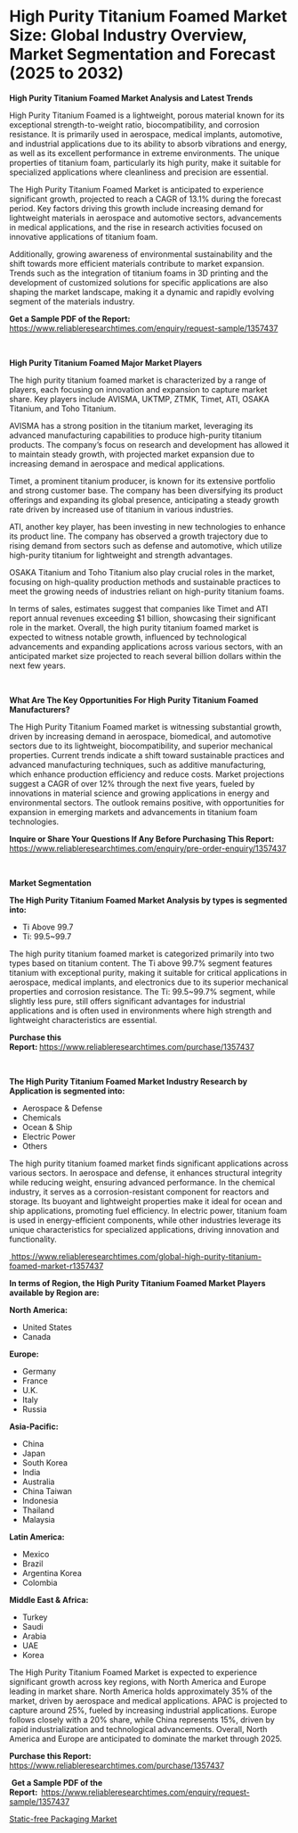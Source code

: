 <p><h1>High Purity Titanium Foamed Market Size: Global Industry Overview, Market Segmentation and Forecast (2025 to 2032)</h1></p><p><strong>High Purity Titanium Foamed Market Analysis and Latest Trends</strong></p>
<p><p>High Purity Titanium Foamed is a lightweight, porous material known for its exceptional strength-to-weight ratio, biocompatibility, and corrosion resistance. It is primarily used in aerospace, medical implants, automotive, and industrial applications due to its ability to absorb vibrations and energy, as well as its excellent performance in extreme environments. The unique properties of titanium foam, particularly its high purity, make it suitable for specialized applications where cleanliness and precision are essential.</p><p>The High Purity Titanium Foamed Market is anticipated to experience significant growth, projected to reach a CAGR of 13.1% during the forecast period. Key factors driving this growth include increasing demand for lightweight materials in aerospace and automotive sectors, advancements in medical applications, and the rise in research activities focused on innovative applications of titanium foam. </p><p>Additionally, growing awareness of environmental sustainability and the shift towards more efficient materials contribute to market expansion. Trends such as the integration of titanium foams in 3D printing and the development of customized solutions for specific applications are also shaping the market landscape, making it a dynamic and rapidly evolving segment of the materials industry.</p></p>
<p><strong>Get a Sample PDF of the Report:&nbsp;</strong> <a href="https://www.reliableresearchtimes.com/enquiry/request-sample/1357437?utm_campaign=2123&utm_medium=2&utm_source=Github&utm_content=ia&utm_term=01022025&utm_id=high-purity-titanium-foamed">https://www.reliableresearchtimes.com/enquiry/request-sample/1357437</a></p>
<p>&nbsp;</p>
<p><strong>High Purity Titanium Foamed Major Market Players</strong></p>
<p><p>The high purity titanium foamed market is characterized by a range of players, each focusing on innovation and expansion to capture market share. Key players include AVISMA, UKTMP, ZTMK, Timet, ATI, OSAKA Titanium, and Toho Titanium. </p><p>AVISMA has a strong position in the titanium market, leveraging its advanced manufacturing capabilities to produce high-purity titanium products. The company’s focus on research and development has allowed it to maintain steady growth, with projected market expansion due to increasing demand in aerospace and medical applications. </p><p>Timet, a prominent titanium producer, is known for its extensive portfolio and strong customer base. The company has been diversifying its product offerings and expanding its global presence, anticipating a steady growth rate driven by increased use of titanium in various industries.</p><p>ATI, another key player, has been investing in new technologies to enhance its product line. The company has observed a growth trajectory due to rising demand from sectors such as defense and automotive, which utilize high-purity titanium for lightweight and strength advantages.</p><p>OSAKA Titanium and Toho Titanium also play crucial roles in the market, focusing on high-quality production methods and sustainable practices to meet the growing needs of industries reliant on high-purity titanium foams.</p><p>In terms of sales, estimates suggest that companies like Timet and ATI report annual revenues exceeding $1 billion, showcasing their significant role in the market. Overall, the high purity titanium foamed market is expected to witness notable growth, influenced by technological advancements and expanding applications across various sectors, with an anticipated market size projected to reach several billion dollars within the next few years.</p></p>
<p>&nbsp;</p>
<p><strong>What Are The Key Opportunities For High Purity Titanium Foamed Manufacturers?</strong></p>
<p><p>The High Purity Titanium Foamed market is witnessing substantial growth, driven by increasing demand in aerospace, biomedical, and automotive sectors due to its lightweight, biocompatibility, and superior mechanical properties. Current trends indicate a shift toward sustainable practices and advanced manufacturing techniques, such as additive manufacturing, which enhance production efficiency and reduce costs. Market projections suggest a CAGR of over 12% through the next five years, fueled by innovations in material science and growing applications in energy and environmental sectors. The outlook remains positive, with opportunities for expansion in emerging markets and advancements in titanium foam technologies.</p></p>
<p><strong>Inquire or Share Your Questions If Any Before Purchasing This Report:</strong> <a href="https://www.reliableresearchtimes.com/enquiry/pre-order-enquiry/1357437?utm_campaign=2123&utm_medium=2&utm_source=Github&utm_content=ia&utm_term=01022025&utm_id=high-purity-titanium-foamed">https://www.reliableresearchtimes.com/enquiry/pre-order-enquiry/1357437</a></p>
<p>&nbsp;</p>
<p><strong>Market Segmentation</strong></p>
<p><strong>The High Purity Titanium Foamed Market Analysis by types is segmented into:</strong></p>
<p><ul><li>Ti Above 99.7</li><li>Ti: 99.5~99.7</li></ul></p>
<p><p>The high purity titanium foamed market is categorized primarily into two types based on titanium content. The Ti above 99.7% segment features titanium with exceptional purity, making it suitable for critical applications in aerospace, medical implants, and electronics due to its superior mechanical properties and corrosion resistance. The Ti: 99.5~99.7% segment, while slightly less pure, still offers significant advantages for industrial applications and is often used in environments where high strength and lightweight characteristics are essential.</p></p>
<p><strong>Purchase this Report:&nbsp;</strong><a href="https://www.reliableresearchtimes.com/purchase/1357437?utm_campaign=2123&utm_medium=2&utm_source=Github&utm_content=ia&utm_term=01022025&utm_id=high-purity-titanium-foamed">https://www.reliableresearchtimes.com/purchase/1357437</a></p>
<p>&nbsp;</p>
<p><strong>The High Purity Titanium Foamed Market Industry Research by Application is segmented into:</strong></p>
<p><ul><li>Aerospace & Defense</li><li>Chemicals</li><li>Ocean & Ship</li><li>Electric Power</li><li>Others</li></ul></p>
<p><p>The high purity titanium foamed market finds significant applications across various sectors. In aerospace and defense, it enhances structural integrity while reducing weight, ensuring advanced performance. In the chemical industry, it serves as a corrosion-resistant component for reactors and storage. Its buoyant and lightweight properties make it ideal for ocean and ship applications, promoting fuel efficiency. In electric power, titanium foam is used in energy-efficient components, while other industries leverage its unique characteristics for specialized applications, driving innovation and functionality.</p></p>
<p><a href="https://www.reliableresearchtimes.com/global-high-purity-titanium-foamed-market-r1357437?utm_campaign=2123&utm_medium=2&utm_source=Github&utm_content=ia&utm_term=01022025&utm_id=high-purity-titanium-foamed">&nbsp;https://www.reliableresearchtimes.com/global-high-purity-titanium-foamed-market-r1357437</a></p>
<p><strong>In terms of Region, the High Purity Titanium Foamed Market Players available by Region are:</strong></p>
<p>
    <p> <strong> North America: </strong>
        <ul>
            <li>United States</li>
            <li>Canada</li>
        </ul>
        </p> 
    <p> <strong> Europe: </strong>
        <ul>
            <li>Germany</li>
            <li>France</li>
            <li>U.K.</li>
            <li>Italy</li>
            <li>Russia</li>
        </ul>
        </p> 
    <p> <strong> Asia-Pacific: </strong>
        <ul>
            <li>China</li>
            <li>Japan</li>
            <li>South Korea</li>
            <li>India</li>
            <li>Australia</li>
            <li>China Taiwan</li>
            <li>Indonesia</li>
            <li>Thailand</li>
            <li>Malaysia</li>
        </ul>
        </p> 
    <p> <strong> Latin America: </strong>
        <ul>
            <li>Mexico</li>
            <li>Brazil</li>
            <li>Argentina Korea</li>
            <li>Colombia</li>
        </ul>
        </p> 
    <p> <strong> Middle East & Africa: </strong>
        <ul>
            <li>Turkey</li>
            <li>Saudi</li>
            <li>Arabia</li>
            <li>UAE</li>
            <li>Korea</li>
        </ul>
    </p>
    </p>
<p><p>The High Purity Titanium Foamed Market is expected to experience significant growth across key regions, with North America and Europe leading in market share. North America holds approximately 35% of the market, driven by aerospace and medical applications. APAC is projected to capture around 25%, fueled by increasing industrial applications. Europe follows closely with a 20% share, while China represents 15%, driven by rapid industrialization and technological advancements. Overall, North America and Europe are anticipated to dominate the market through 2025.</p></p>
<p><strong>Purchase this Report: </strong><a href="https://www.reliableresearchtimes.com/purchase/1357437?utm_campaign=2123&utm_medium=2&utm_source=Github&utm_content=ia&utm_term=01022025&utm_id=high-purity-titanium-foamed">https://www.reliableresearchtimes.com/purchase/1357437</a></p>
<p>&nbsp;<strong>Get a Sample PDF of the Report:&nbsp;&nbsp;</strong><a href="https://www.reliableresearchtimes.com/enquiry/request-sample/1357437?utm_campaign=2123&utm_medium=2&utm_source=Github&utm_content=ia&utm_term=01022025&utm_id=high-purity-titanium-foamed">https://www.reliableresearchtimes.com/enquiry/request-sample/1357437</a></p>
<p><strong></strong></p>
<p><p><a href="https://github.com/mcfred89/Market-Research-Report-List-1/blob/main/static-free-packaging-market.md?utm_campaign=2123&utm_medium=2&utm_source=Github&utm_content=ia&utm_term=01022025&utm_id=high-purity-titanium-foamed">Static-free Packaging Market</a></p></p>